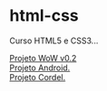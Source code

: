 # html-css
 Curso HTML5 e CSS3...

 <a href="https://roquemorgado.github.io/projeto-wow/" target="_blank" rev="_self"> Projeto WoW v0.2 </br>
 <a href="https://roquemorgado.github.io/projeto-android/"> Projeto Android.</br>
 <a href="https://roquemorgado.github.io/projeto-cordel/"> Projeto Cordel.
